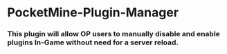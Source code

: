 # PocketMine-Plugin-Manager
### This plugin will allow OP users to manually disable and enable plugins In-Game without need for a server reload.
